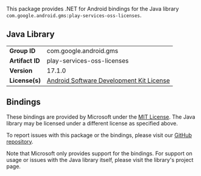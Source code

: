 This package provides .NET for Android bindings for the Java library `com.google.android.gms:play-services-oss-licenses`.

## Java Library

| | |
|-|-|
| **Group ID** | com.google.android.gms |
| **Artifact ID** | play-services-oss-licenses |
| **Version** | 17.1.0 |
| **License(s)** | [Android Software Development Kit License](https://developer.android.com/studio/terms.html) |

## Bindings

These bindings are provided by Microsoft under the [MIT License](https://opensource.org/licenses/MIT). The Java
library may be licensed under a different license as specified above.

To report issues with this package or the bindings, please visit our [GitHub repository](https://aka.ms/android-libraries).

Note that Microsoft only provides support for the bindings. For support on
usage or issues with the Java library itself, please visit the library's project page.
